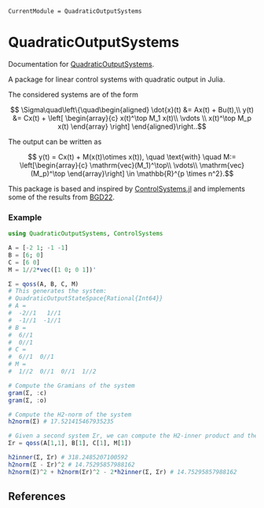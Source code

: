 ```@meta
CurrentModule = QuadraticOutputSystems
```

# QuadraticOutputSystems

Documentation for [QuadraticOutputSystems](https://github.com/Jonas-Nicodemus/QuadraticOutputSystems.jl).

A package for linear control systems with quadratic output in Julia.

The considered systems are of the form

```math
    \Sigma\quad\left\{\quad\begin{aligned}
		\dot{x}(t) &= Ax(t) + Bu(t),\\
		y(t) &= Cx(t) + 
        \left[
        \begin{array}{c}
            x(t)^\top M_1 x(t)\\
            \vdots \\ 
            x(t)^\top M_p x(t)
        \end{array}
        \right]
	\end{aligned}\right..
```
The output can be written as
```math
    y(t) = Cx(t) + M(x(t)\otimes x(t)), \quad \text{with} \quad
    M:= 
    \left[\begin{array}{c}
        \mathrm{vec}(M_1)^\top\\
        \vdots\\
        \mathrm{vec}(M_p)^\top
    \end{array}\right]
    \in \mathbb{R}^{p \times n^2}.
```

This package is based and inspired by [ControlSystems.jl](https://github.com/JuliaControl/ControlSystems.jl) and implements some of the results from [BGD22](@cite).

### Example

```julia
using QuadraticOutputSystems, ControlSystems

A = [-2 1; -1 -1]
B = [6; 0]
C = [6 0]
M = 1//2*vec([1 0; 0 1])'

Σ = qoss(A, B, C, M)
# This generates the system:
# QuadraticOutputStateSpace{Rational{Int64}}
# A = 
#  -2//1   1//1
#  -1//1  -1//1
# B = 
#  6//1
#  0//1
# C = 
#  6//1  0//1
# M = 
#  1//2  0//1  0//1  1//2

# Compute the Gramians of the system
gram(Σ, :c)
gram(Σ, :o)

# Compute the H2-norm of the system
h2norm(Σ) # 17.521415467935235

# Given a second system Σr, we can compute the H2-inner product and the H2-error
Σr = qoss(A[1,1], B[1], C[1], M[1])

h2inner(Σ, Σr) # 318.2485207100592
h2norm(Σ - Σr)^2 # 14.75295857988162
h2norm(Σ)^2 + h2norm(Σr)^2 - 2*h2inner(Σ, Σr) # 14.75295857988162
```

## References
```@bibliography
```
